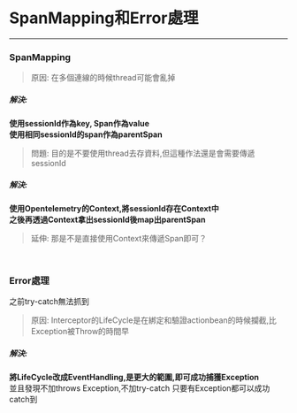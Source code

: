 # SpanMapping和Error處理
---
### SpanMapping
> 原因: 在多個連線的時候thread可能會亂掉
##### 解決:
**使用sessionId作為key, Span作為value  
使用相同sessionId的span作為parentSpan**

> 問題: 目的是不要使用thread去存資料,但這種作法還是會需要傳遞sessionId  

##### 解決:
**使用Opentelemetry的Context,將sessionId存在Context中  
之後再透過Context拿出sessionId後map出parentSpan**

> 延伸: 那是不是直接使用Context來傳遞Span即可？

<br/>

### Error處理
之前try-catch無法抓到
> 原因: Interceptor的LifeCycle是在綁定和驗證actionbean的時候攔截,比Exception被Throw的時間早

##### 解決:
**將LifeCycle改成EventHandling,是更大的範圍,即可成功捕獲Exception**  
並且發現不加throws Exception,不加try-catch 只要有Exception都可以成功catch到
